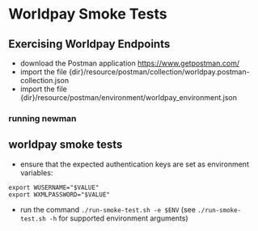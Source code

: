 # Worldpay Smoke Tests

## Exercising Worldpay Endpoints

* download the Postman application https://www.getpostman.com/
* import the file {dir}/resource/postman/collection/worldpay.postman-collection.json
* import the file {dir}/resource/postman/environment/worldpay_environment.json

### running newman
## worldpay smoke tests
* ensure that the expected authentication keys are set as environment variables:
```
export WUSERNAME="$VALUE"	
export WXMLPASSWORD="$VALUE"
```

* run the command `./run-smoke-test.sh -e $ENV` (see `./run-smoke-test.sh -h` for supported environment arguments)
